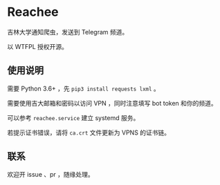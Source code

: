 # Reachee

吉林大学通知爬虫，发送到 Telegram 频道。

以 WTFPL 授权开源。

## 使用说明

需要 Python 3.6+ ，先 `pip3 install requests lxml` 。

需要使用吉大邮箱和密码以访问 VPN ，同时注意填写 bot token 和你的频道。

可以参考 `reachee.service` 建立 systemd 服务。

若提示证书错误，请将 `ca.crt` 文件更新为 VPNS 的证书链。

## 联系

欢迎开 issue 、pr ，随缘处理。

